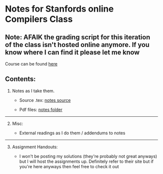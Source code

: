 # Notes for Stanfords online Compilers Class

## Note: AFAIK the grading script for this iteration of the class isn't hosted online anymore. If you know where I can find it please let me know

Course can be found [here](https://lagunita.stanford.edu/courses/Engineering/Compilers/Fall2014/about)

## Contents:

1) Notes as I take them.

	+ Source .tex: [notes source](https://github.com/IanQS/stanford_compilers/tree/master/notes/compile_outputs)

    + Pdf files: [notes folder](https://github.com/IanQS/stanford_compilers/tree/master/notes)

_____
2) Misc:

	+ External readings as I do them / addendums to notes

_____
3) Assignment Handouts:

	+ I won't be posting my solutions (they're probably not great anyways) but I will host the assignments up. Definitely refer to their site but if you're here anyways then feel free to check it out
